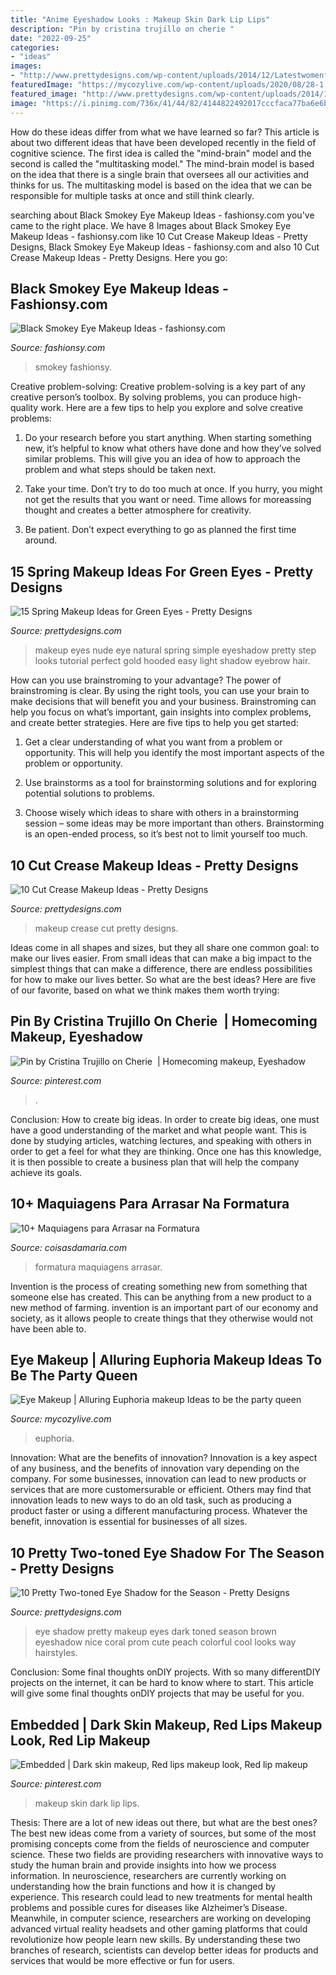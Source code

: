 ```yaml
---
title: "Anime Eyeshadow Looks : Makeup Skin Dark Lip Lips"
description: "Pin by cristina trujillo on cherie ️"
date: "2022-09-25"
categories:
- "ideas"
images:
- "http://www.prettydesigns.com/wp-content/uploads/2014/12/Latestwomenfashionn.jpg"
featuredImage: "https://mycozylive.com/wp-content/uploads/2020/08/28-1.jpg"
featured_image: "http://www.prettydesigns.com/wp-content/uploads/2014/12/Latestwomenfashionn.jpg"
image: "https://i.pinimg.com/736x/41/44/82/4144822492017cccfaca77ba6e6be957.jpg"
---
```



How do these ideas differ from what we have learned so far?
This article is about two different ideas that have been developed recently in the field of cognitive science. The first idea is called the "mind-brain" model and the second is called the "multitasking model." The mind-brain model is based on the idea that there is a single brain that oversees all our activities and thinks for us. The multitasking model is based on the idea that we can be responsible for multiple tasks at once and still think clearly.

	

		
searching about Black Smokey Eye Makeup Ideas - fashionsy.com you've came to the right place. We have 8 Images about Black Smokey Eye Makeup Ideas - fashionsy.com like 10 Cut Crease Makeup Ideas - Pretty Designs, Black Smokey Eye Makeup Ideas - fashionsy.com and also 10 Cut Crease Makeup Ideas - Pretty Designs. Here you go:
		
    
## Black Smokey Eye Makeup Ideas - Fashionsy.com

<img loading=lazy src="https://fashionsy.com/wp-content/uploads/2015/01/tumblr_lryh3zZbBl1qgbxsyo1_1280.jpg" onerror="this.onerror=null;this.src='https://tse2.mm.bing.net/th?id=OIP.daobrq4dgPOZn3oBUtdxhgHaLI&amp;pid=15.1';" alt="Black Smokey Eye Makeup Ideas - fashionsy.com">

_Source: fashionsy.com_

>smokey fashionsy. 

	

Creative problem-solving:
Creative problem-solving is a key part of any creative person’s toolbox. By solving problems, you can produce high-quality work. Here are a few tips to help you explore and solve creative problems:
1) Do your research before you start anything. When starting something new, it’s helpful to know what others have done and how they’ve solved similar problems. This will give you an idea of how to approach the problem and what steps should be taken next.

2) Take your time. Don’t try to do too much at once. If you hurry, you might not get the results that you want or need. Time allows for moreassing thought and creates a better atmosphere for creativity.

3) Be patient. Don’t expect everything to go as planned the first time around.

    
## 15 Spring Makeup Ideas For Green Eyes - Pretty Designs

<img loading=lazy src="http://www.prettydesigns.com/wp-content/uploads/2015/03/Nude-Makeup-for-Green-Eyes.jpg" onerror="this.onerror=null;this.src='https://tse4.mm.bing.net/th?id=OIP.us_vQfn2p642nC6gxz9DFwAAAA&amp;pid=15.1';" alt="15 Spring Makeup Ideas for Green Eyes - Pretty Designs">

_Source: prettydesigns.com_

>makeup eyes nude eye natural spring simple eyeshadow pretty step looks tutorial perfect gold hooded easy light shadow eyebrow hair. 

	

How can you use brainstroming to your advantage?
The power of brainstroming is clear. By using the right tools, you can use your brain to make decisions that will benefit you and your business. Brainstroming can help you focus on what’s important, gain insights into complex problems, and create better strategies. Here are five tips to help you get started: 
1. Get a clear understanding of what you want from a problem or opportunity. This will help you identify the most important aspects of the problem or opportunity. 

2. Use brainstorms as a tool for brainstorming solutions and for exploring potential solutions to problems. 

3. Choose wisely which ideas to share with others in a brainstorming session – some ideas may be more important than others. Brainstorming is an open-ended process, so it’s best not to limit yourself too much.

    
## 10 Cut Crease Makeup Ideas - Pretty Designs

<img loading=lazy src="http://www.prettydesigns.com/wp-content/uploads/2014/12/Latestwomenfashionn.jpg" onerror="this.onerror=null;this.src='https://tse2.mm.bing.net/th?id=OIP.KTIFJf0_wLQnAU9VLpUc0gHaKR&amp;pid=15.1';" alt="10 Cut Crease Makeup Ideas - Pretty Designs">

_Source: prettydesigns.com_

>makeup crease cut pretty designs. 

	

Ideas come in all shapes and sizes, but they all share one common goal: to make our lives easier. From small ideas that can make a big impact to the simplest things that can make a difference, there are endless possibilities for how to make our lives better. So what are the best ideas? Here are five of our favorite, based on what we think makes them worth trying: 

    
## Pin By Cristina Trujillo On Cherie ️ | Homecoming Makeup, Eyeshadow

<img loading=lazy src="https://i.pinimg.com/736x/41/44/82/4144822492017cccfaca77ba6e6be957.jpg" onerror="this.onerror=null;this.src='https://tse1.mm.bing.net/th?id=OIP.F5Qi6vBXD5rPfLcJ8s1vaAHaLG&amp;pid=15.1';" alt="Pin by Cristina Trujillo on Cherie ️ | Homecoming makeup, Eyeshadow">

_Source: pinterest.com_

>. 

	

Conclusion: How to create big ideas.
In order to create big ideas, one must have a good understanding of the market and what people want. This is done by studying articles, watching lectures, and speaking with others in order to get a feel for what they are thinking. Once one has this knowledge, it is then possible to create a business plan that will help the company achieve its goals.

    
## 10+ Maquiagens Para Arrasar Na Formatura

<img loading=lazy src="http://coisasdamaria.com/wp-content/uploads/maquiagem-formatura-5.jpg" onerror="this.onerror=null;this.src='https://tse2.mm.bing.net/th?id=OIP.2v4LpkX9pD9FimtXVU0qQwHaLG&amp;pid=15.1';" alt="10+ Maquiagens para Arrasar na Formatura">

_Source: coisasdamaria.com_

>formatura maquiagens arrasar. 

	

Invention is the process of creating something new from something that someone else has created. This can be anything from a new product to a new method of farming. invention is an important part of our economy and society, as it allows people to create things that they otherwise would not have been able to.

    
## Eye Makeup | Alluring Euphoria Makeup Ideas To Be The Party Queen

<img loading=lazy src="https://mycozylive.com/wp-content/uploads/2020/08/28-1.jpg" onerror="this.onerror=null;this.src='https://tse4.mm.bing.net/th?id=OIP.pKUIlgT1ZW4662AOTLXDQwHaKj&amp;pid=15.1';" alt="Eye Makeup | Alluring Euphoria makeup Ideas to be the party queen">

_Source: mycozylive.com_

>euphoria. 

	

Innovation: What are the benefits of innovation?
Innovation is a key aspect of any business, and the benefits of innovation vary depending on the company. For some businesses, innovation can lead to new products or services that are more customersurable or efficient. Others may find that innovation leads to new ways to do an old task, such as producing a product faster or using a different manufacturing process. Whatever the benefit, innovation is essential for businesses of all sizes.

    
## 10 Pretty Two-toned Eye Shadow For The Season - Pretty Designs

<img loading=lazy src="http://www.prettydesigns.com/wp-content/uploads/2014/10/Blue-and-Black-Eye-Shadow.jpg" onerror="this.onerror=null;this.src='https://tse3.mm.bing.net/th?id=OIP.lzGZMjL0aOgKUEHQKtB_YgHaKK&amp;pid=15.1';" alt="10 Pretty Two-toned Eye Shadow for the Season - Pretty Designs">

_Source: prettydesigns.com_

>eye shadow pretty makeup eyes dark toned season brown eyeshadow nice coral prom cute peach colorful cool looks way hairstyles. 

	

Conclusion: Some final thoughts onDIY projects.
With so many differentDIY projects on the internet, it can be hard to know where to start. This article will give some final thoughts onDIY projects that may be useful for you.

    
## Embedded | Dark Skin Makeup, Red Lips Makeup Look, Red Lip Makeup

<img loading=lazy src="https://i.pinimg.com/736x/40/73/00/407300ef5942c8565ac009863511ba4d.jpg" onerror="this.onerror=null;this.src='https://tse4.mm.bing.net/th?id=OIP.FreMeBx4hR79VENOht-qxwHaJQ&amp;pid=15.1';" alt="Embedded | Dark skin makeup, Red lips makeup look, Red lip makeup">

_Source: pinterest.com_

>makeup skin dark lip lips. 

	

Thesis: There are a lot of new ideas out there, but what are the best ones?
The best new ideas come from a variety of sources, but some of the most promising concepts come from the fields of neuroscience and computer science. These two fields are providing researchers with innovative ways to study the human brain and provide insights into how we process information. In neuroscience, researchers are currently working on understanding how the brain functions and how it is changed by experience. This research could lead to new treatments for mental health problems and possible cures for diseases like Alzheimer’s Disease. Meanwhile, in computer science, researchers are working on developing advanced virtual reality headsets and other gaming platforms that could revolutionize how people learn new skills. By understanding these two branches of research, scientists can develop better ideas for products and services that would be more effective or fun for users.


